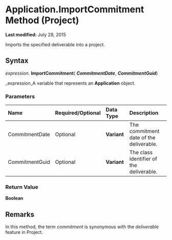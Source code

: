 
# Application.ImportCommitment Method (Project)

 **Last modified:** July 28, 2015

Imports the specified deliverable into a project.

## Syntax

 _expression_. **ImportCommitment**( **_CommitmentDate_**,  **_CommitmentGuid_**)

 _expression_A variable that represents an  **Application** object.


### Parameters



|**Name**|**Required/Optional**|**Data Type**|**Description**|
|:-----|:-----|:-----|:-----|
|CommitmentDate|Optional| **Variant**|The commitment date of the deliverable.|
|CommitmentGuid|Optional| **Variant**|The class identifier of the deliverable.|

### Return Value

 **Boolean**


## Remarks

In this method, the term  _commitment_ is synonymous with the _deliverable_ feature in Project.

